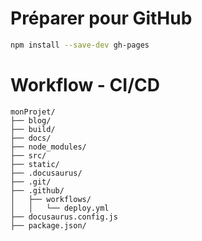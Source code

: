 # Préparer pour GitHub

```bash
npm install --save-dev gh-pages
```

# Workflow - CI/CD

```tree
monProjet/
├── blog/
├── build/
├── docs/
├── node_modules/
├── src/
├── static/
├── .docusaurus/
├── .git/
├── .github/
│   ├── workflows/
│   │   └── deploy.yml
├── docusaurus.config.js
├── package.json/
```